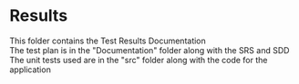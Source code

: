 # Results  

This folder contains the Test Results Documentation  
The test plan is in the "Documentation" folder along with the SRS and SDD  
The unit tests used are in the "src" folder along with the code for the application  

